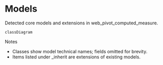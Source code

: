 # Models

Detected core models and extensions in web_pivot_computed_measure.

```mermaid
classDiagram
```

Notes
- Classes show model technical names; fields omitted for brevity.
- Items listed under _inherit are extensions of existing models.
